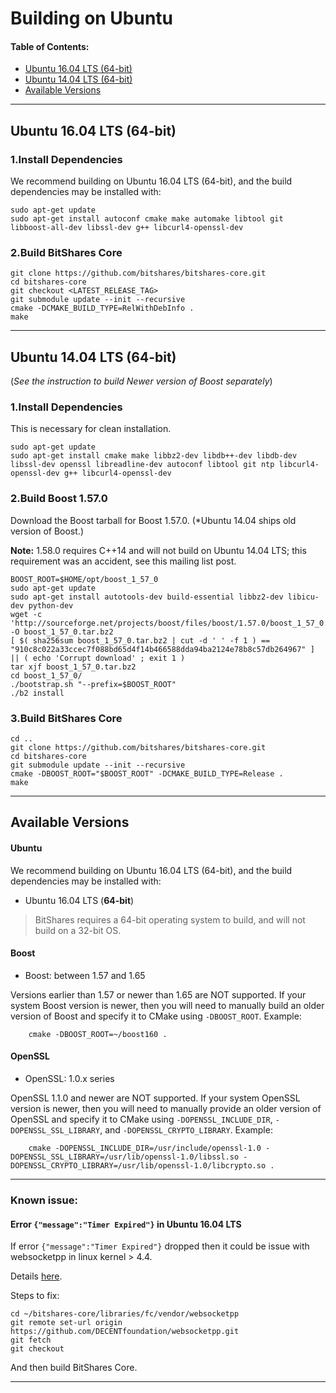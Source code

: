 # Building on Ubuntu

#### Table of Contents:

- [Ubuntu 16.04 LTS (64-bit)](#ubuntu-1604-lts-64-bit)
- [Ubuntu 14.04 LTS (64-bit)](#ubuntu-1404-lts-64-bit)
- [Available Versions](#available-versions)

***

## Ubuntu 16.04 LTS (64-bit)

### 1.Install Dependencies
We recommend building on Ubuntu 16.04 LTS (64-bit), and the build dependencies may be installed with:

    sudo apt-get update
    sudo apt-get install autoconf cmake make automake libtool git libboost-all-dev libssl-dev g++ libcurl4-openssl-dev

### 2.Build BitShares Core

    git clone https://github.com/bitshares/bitshares-core.git
    cd bitshares-core
    git checkout <LATEST_RELEASE_TAG>
    git submodule update --init --recursive
    cmake -DCMAKE_BUILD_TYPE=RelWithDebInfo .
    make

***

## Ubuntu 14.04 LTS (64-bit)

(*See the instruction to build Newer version of Boost separately*)

### 1.Install Dependencies
This is necessary for clean installation.

    sudo apt-get update
    sudo apt-get install cmake make libbz2-dev libdb++-dev libdb-dev libssl-dev openssl libreadline-dev autoconf libtool git ntp libcurl4-openssl-dev g++ libcurl4-openssl-dev

### 2.Build Boost 1.57.0

Download the Boost tarball for Boost 1.57.0. (*Ubuntu 14.04 ships old version of Boost.) 

**Note:** 1.58.0 requires C++14 and will not build on Ubuntu 14.04 LTS; this requirement was an accident, see this mailing list post.

    BOOST_ROOT=$HOME/opt/boost_1_57_0
    sudo apt-get update
    sudo apt-get install autotools-dev build-essential libbz2-dev libicu-dev python-dev
    wget -c 'http://sourceforge.net/projects/boost/files/boost/1.57.0/boost_1_57_0.tar.bz2/download' -O boost_1_57_0.tar.bz2
    [ $( sha256sum boost_1_57_0.tar.bz2 | cut -d ' ' -f 1 ) == "910c8c022a33ccec7f088bd65d4f14b466588dda94ba2124e78b8c57db264967" ] || ( echo 'Corrupt download' ; exit 1 )
    tar xjf boost_1_57_0.tar.bz2
    cd boost_1_57_0/
    ./bootstrap.sh "--prefix=$BOOST_ROOT"
    ./b2 install

### 3.Build BitShares Core

    cd ..
    git clone https://github.com/bitshares/bitshares-core.git
    cd bitshares-core
    git submodule update --init --recursive
    cmake -DBOOST_ROOT="$BOOST_ROOT" -DCMAKE_BUILD_TYPE=Release .
    make 


***

## Available Versions

#### Ubuntu
We recommend building on Ubuntu 16.04 LTS (64-bit), and the build dependencies may be installed with:

- Ubuntu 16.04 LTS (**64-bit**)
 
>  BitShares requires a 64-bit operating system to build, and will not build on a 32-bit OS.

#### Boost

- Boost: between 1.57 and 1.65

Versions earlier than 1.57 or newer than 1.65 are NOT supported. If your system Boost version is newer, then you will need to manually build an older version of Boost and specify it to CMake using `-DBOOST_ROOT`. Example:

        cmake -DBOOST_ROOT=~/boost160 .

#### OpenSSL

- OpenSSL: 1.0.x series

OpenSSL 1.1.0 and newer are NOT supported. If your system OpenSSL version is newer, then you will need to manually provide an older version of OpenSSL and specify it to CMake using `-DOPENSSL_INCLUDE_DIR`, `-DOPENSSL_SSL_LIBRARY`, and `-DOPENSSL_CRYPTO_LIBRARY`. Example:

        cmake -DOPENSSL_INCLUDE_DIR=/usr/include/openssl-1.0 -DOPENSSL_SSL_LIBRARY=/usr/lib/openssl-1.0/libssl.so -DOPENSSL_CRYPTO_LIBRARY=/usr/lib/openssl-1.0/libcrypto.so .
***

### Known issue: 

#### Error `{"message":"Timer Expired"}` in Ubuntu 16.04 LTS

If error `{"message":"Timer Expired"}` dropped then it could be issue with websocketpp in linux kernel > 4.4.

Details [here](https://github.com/DECENTfoundation/DECENT-Network/issues/194).

Steps to fix:

    cd ~/bitshares-core/libraries/fc/vendor/websocketpp
    git remote set-url origin https://github.com/DECENTfoundation/websocketpp.git
    git fetch
    git checkout 

And then build BitShares Core.


***




